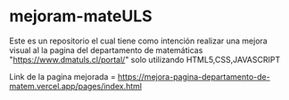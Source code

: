 # mejoram-mateULS
Este es un repositorio el cual tiene como intención realizar una mejora visual al la pagina del departamento de matemáticas "https://www.dmatuls.cl/portal/" solo utilizando HTML5,CSS,JAVASCRIPT

Link de la pagina mejorada = https://mejora-pagina-departamento-de-matem.vercel.app/pages/index.html
